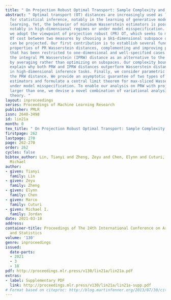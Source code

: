```yaml
---
title: " On Projection Robust Optimal Transport: Sample Complexity and Model Misspecification "
abstract: " Optimal transport (OT) distances are increasingly used as loss functions
  for statistical inference, notably in the learning of generative models or supervised
  learning. Yet, the behavior of minimum Wasserstein estimators is poorly understood,
  notably in high-dimensional regimes or under model misspecification. In this work
  we adopt the viewpoint of projection robust (PR) OT, which seeks to maximize the
  OT cost between two measures by choosing a $k$-dimensional subspace onto which they
  can be projected. Our first contribution is to establish several fundamental statistical
  properties of PR Wasserstein distances, complementing and improving previous literature
  that has been restricted to one-dimensional and well-specified cases. Next, we propose
  the integral PR Wasserstein (IPRW) distance as an alternative to the PRW distance,
  by averaging rather than optimizing on subspaces. Our complexity bounds can help
  explain why both PRW and IPRW distances outperform Wasserstein distances empirically
  in high-dimensional inference tasks. Finally, we consider parametric inference using
  the PRW distance. We provide an asymptotic guarantee of two types of minimum PRW
  estimators and formulate a central limit theorem for max-sliced Wasserstein estimator
  under model misspecification. To enable our analysis on PRW with projection dimension
  larger than one, we devise a novel combination of variational analysis and statistical
  theory. "
layout: inproceedings
series: Proceedings of Machine Learning Research
publisher: PMLR
issn: 2640-3498
id: lin21a
month: 0
tex_title: " On Projection Robust Optimal Transport: Sample Complexity and Model Misspecification "
firstpage: 262
lastpage: 270
page: 262-270
order: 262
cycles: false
bibtex_author: Lin, Tianyi and Zheng, Zeyu and Chen, Elynn and Cuturi, Marco and Jordan,
  Michael
author:
- given: Tianyi
  family: Lin
- given: Zeyu
  family: Zheng
- given: Elynn
  family: Chen
- given: Marco
  family: Cuturi
- given: Michael I.
  family: Jordan
date: 2021-03-18
address:
container-title: Proceedings of The 24th International Conference on Artificial Intelligence
  and Statistics
volume: '130'
genre: inproceedings
issued:
  date-parts:
  - 2021
  - 3
  - 18
pdf: http://proceedings.mlr.press/v130/lin21a/lin21a.pdf
extras:
- label: Supplementary PDF
  link: http://proceedings.mlr.press/v130/lin21a/lin21a-supp.pdf
# Format based on citeproc: http://blog.martinfenner.org/2013/07/30/citeproc-yaml-for-bibliographies/
---
```

